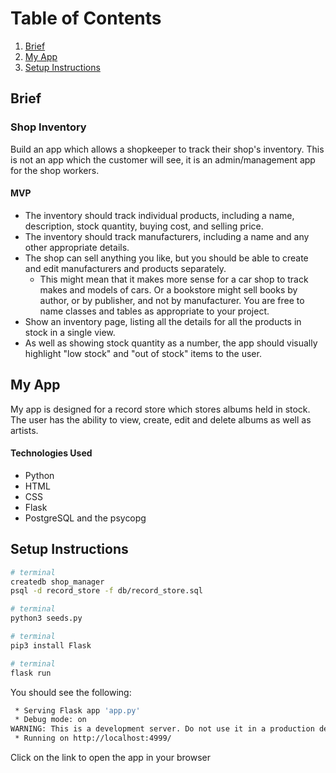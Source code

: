 # Table of Contents
1. [Brief](#brief)
2. [My App](#my_app)
3. [Setup Instructions](#setup-instructions)

## Brief

### Shop Inventory

Build an app which allows a shopkeeper to track their shop's inventory. This is not an app which the customer will see, it is an admin/management app for the shop workers.

#### MVP

* The inventory should track individual products, including a name, description, stock quantity, buying cost, and selling price.
* The inventory should track manufacturers, including a name and any other appropriate details.
* The shop can sell anything you like, but you should be able to create and edit manufacturers and products separately.
  * This might mean that it makes more sense for a car shop to track makes and models of cars. Or a bookstore might sell books by author, or by publisher, and not by manufacturer. You are free to name classes and tables as appropriate to your project.
* Show an inventory page, listing all the details for all the products in stock in a single view.
* As well as showing stock quantity as a number, the app should visually highlight "low stock" and "out of stock" items to the user.


## My App

My app is designed for a record store which stores albums held in stock.  The user has the ability to view, create, edit and delete albums as well as artists.

#### Technologies Used

* Python
* HTML
* CSS
* Flask
* PostgreSQL and the psycopg


## Setup Instructions

```bash
# terminal
createdb shop_manager
psql -d record_store -f db/record_store.sql 
```

```bash
# terminal
python3 seeds.py
```

```bash
# terminal
pip3 install Flask
```

```bash
# terminal
flask run
```
You should see the following:

```bash
 * Serving Flask app 'app.py'
 * Debug mode: on
WARNING: This is a development server. Do not use it in a production deployment.
 * Running on http://localhost:4999/
```

Click on the link to open the app in your browser